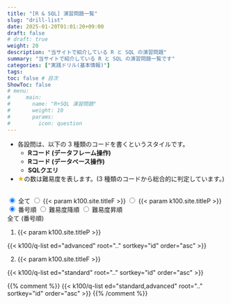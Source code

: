 ```yaml
---
title: "[R & SQL] 演習問題一覧"
slug: "drill-list"
date: 2025-01-20T01:01:20+09:00
draft: false
# draft: true
weight: 20
description: "当サイトで紹介している R と SQL の演習問題"
summary: "当サイトで紹介している R と SQL の演習問題一覧です"
categories: ["実践ドリル(基本情報)"]
tags: 
toc: false # 目次
ShowToc: false
# menu: 
#     main:
#       name: "R+SQL 演習問題"
#       weight: 10
#       params: 
#         icon: question
---
```


- 各設問は、以下の 3 種類のコードを書くというスタイルです。
  - **Rコード (データフレーム操作)**
  - **Rコード (データベース操作)**
  - **SQLクエリ**
- <font color="#F0B007">★</font>の数は難易度を表します。(3 種類のコードから総合的に判定しています。)

<br>

<div class="list-toggle">
  <div class="row-title">
    <label>
      <input type="radio" name="edition-toggle" value="all" checked>
      <span>全て</span>
    </label>
    <label>
      <input type="radio" name="edition-toggle" value="standard">
      <span>{{< param k100.site.titleF >}}</span>
    </label>
    <label>
      <input type="radio" name="edition-toggle" value="advanced">
      <span>{{< param k100.site.titleP >}}</span>
    </label>
  </div>

  <div class="row-sort">
    <label>
      <input type="radio" name="order-toggle" value="id" checked>
      <span>番号順</span>
    </label>
    <label>
      <input type="radio" name="order-toggle" value="difficulty-desc">
      <span>難易度降順</span>
    </label>
    <label>
      <input type="radio" name="order-toggle" value="difficulty-asc">
      <span>難易度昇順</span>
    </label>
  </div>
</div>

<!-- 全9パターンのリスト (最初はデフォルト以外を非表示にしておく) -->
<div id="list-id-all" class="question-list" style="display:block;">
  <div class="edition-title">全て (番号順)</div>

  1. {{< param k100.site.titleP >}}
  
  {{< k100/q-list ed="advanced" root=".." sortkey="id" order="asc" >}}

  2. {{< param k100.site.titleF >}}
  
  {{< k100/q-list ed="standard" root=".." sortkey="id" order="asc" >}}

  {{% comment %}}
  {{< k100/q-list ed="standard,advanced" root=".." sortkey="id" order="asc" >}}
  {{% /comment %}}
</div>

<div id="list-difficulty-desc-all" class="question-list" style="display:none;">
  <div class="edition-title">全て (難易度降順)</div>
  {{< k100/q-list ed="standard,advanced" root=".." sortkey="difficulty" order="desc" >}}
</div>

<div id="list-difficulty-asc-all" class="question-list" style="display:none;">
  <div class="edition-title">全て (難易度昇順)</div>
  {{< k100/q-list ed="standard,advanced" root=".." sortkey="difficulty" order="asc" >}}
</div>

<div id="list-id-standard" class="question-list" style="display:none;">
  <div class="edition-title">{{< param k100.site.titleF >}} (番号順)</div>
  {{< k100/q-list ed="standard" root=".." sortkey="id" order="asc" >}}
</div>

<div id="list-difficulty-desc-standard" class="question-list" style="display:none;">
  <div class="edition-title">{{< param k100.site.titleF >}} (難易度降順)</div>
  {{< k100/q-list ed="standard" root=".." sortkey="difficulty" order="desc" >}}
</div>

<div id="list-difficulty-asc-standard" class="question-list" style="display:none;">
  <div class="edition-title">{{< param k100.site.titleF >}} (難易度昇順)</div>
  {{< k100/q-list ed="standard" root=".." sortkey="difficulty" order="asc" >}}
</div>

<div id="list-id-advanced" class="question-list" style="display:none;">
  <div class="edition-title">{{< param k100.site.titleP >}} (番号順)</div>
  {{< k100/q-list ed="advanced" root=".." sortkey="id" order="asc" >}}
</div>

<div id="list-difficulty-desc-advanced" class="question-list" style="display:none;">
  <div class="edition-title">{{< param k100.site.titleP >}} (難易度降順)</div>
  {{< k100/q-list ed="advanced" root=".." sortkey="difficulty" order="desc" >}}
</div>

<div id="list-difficulty-asc-advanced" class="question-list" style="display:none;">
  <div class="edition-title">{{< param k100.site.titleP >}} (難易度昇順)</div>
  {{< k100/q-list ed="advanced" root=".." sortkey="difficulty" order="asc" >}}
</div>

<script>
  document.addEventListener("DOMContentLoaded", function() {
  const questionLists = document.querySelectorAll('.question-list');

  const updateList = () => {
    const selectedOrder = document.querySelector('input[name="order-toggle"]:checked')?.value;
    const selectedEdition = document.querySelector('input[name="edition-toggle"]:checked')?.value;

    if (!selectedOrder || !selectedEdition) return; // チェックされていない場合は処理を中断

    // すべてのリストを非表示に
    questionLists.forEach(list => list.style.display = 'none');

    // 選択されたリストを表示 (存在する場合のみ)
    const targetList = document.getElementById(`list-${selectedOrder}-${selectedEdition}`);
    if (targetList) {
      targetList.style.display = 'block';
    }

    // 選択状態を localStorage に保存
    localStorage.setItem('order', selectedOrder);
    localStorage.setItem('edition', selectedEdition);
  };

  // ページ読み込み時に localStorage から読み取る
  let savedOrder = localStorage.getItem('order');
  let savedEdition = localStorage.getItem('edition');

  // localStorage に値がない場合、デフォルトを設定
  let defaultOrder = document.querySelector('input[name="order-toggle"]:checked')?.value;
  let defaultEdition = document.querySelector('input[name="edition-toggle"]:checked')?.value;

  // localStorage の値を設定
  if (!savedOrder && defaultOrder) {
    savedOrder = defaultOrder;
    localStorage.setItem('order', savedOrder);
  } else if (!savedOrder) {
    localStorage.removeItem('order'); // 不要な値を削除
  }

  if (!savedEdition && defaultEdition) {
    savedEdition = defaultEdition;
    localStorage.setItem('edition', savedEdition);
  } else if (!savedEdition) {
    localStorage.removeItem('edition'); // 不要な値を削除
  }

  // ローカルストレージの値を適用 (存在する場合のみ)
  const orderRadio = document.querySelector(`input[name="order-toggle"][value="${savedOrder}"]`);
  const editionRadio = document.querySelector(`input[name="edition-toggle"][value="${savedEdition}"]`);

  // ローカルストレージの値が正しければラジオボタンにチェックを入れる
  if (orderRadio) {
    orderRadio.checked = true;
  }

  if (editionRadio) {
    editionRadio.checked = true;
  }

  // イベントリスナーを設定
  document.querySelectorAll('input[name="order-toggle"], input[name="edition-toggle"]').forEach(radio => {
    radio.addEventListener('change', updateList);
  });

  // 初回のリスト表示を確実に行う
  updateList();
});
</script>
